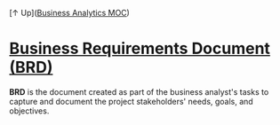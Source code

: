 [↑ Up]([Business Analytics MOC](../Business%20Analytics/Business%20Analytics%20MOC.md))

# [Business Requirements Document (BRD)](.md)

**BRD** is the document created as part of the business analyst's tasks to capture and document the project stakeholders' needs, goals, and objectives.
